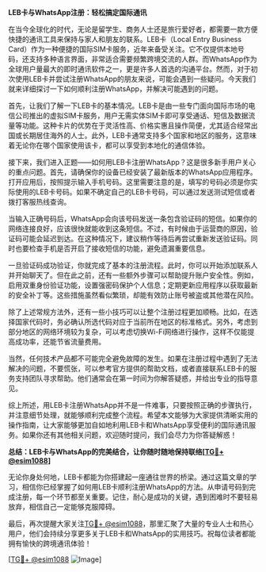 **LEB卡与WhatsApp注册：轻松搞定国际通讯**

在当今全球化的时代，无论是留学生、商务人士还是旅行爱好者，都需要一款方便快捷的通讯工具来保持与家人和朋友的联系。LEB卡（Local Entry Business Card）作为一种便捷的国际SIM卡服务，近年来备受关注。它不仅提供本地号码，还支持多种语言界面，非常适合需要频繁跨境交流的人群。而WhatsApp作为全球用户量最大的即时通讯软件之一，更是许多人首选的沟通平台。然而，对于初次使用LEB卡并尝试注册WhatsApp的朋友来说，可能会遇到一些疑问。今天我们就来详细探讨一下如何顺利注册WhatsApp，并解决可能遇到的问题。

首先，让我们了解一下LEB卡的基本情况。LEB卡是由一些专门面向国际市场的电信公司推出的虚拟SIM卡服务，用户无需实体SIM卡即可享受通话、短信及数据流量等功能。这种卡片的优势在于灵活性高、价格实惠且操作简便，尤其适合经常出国或长期居住海外的人士。此外，LEB卡通常支持多个国家和地区的服务，这意味着无论你在哪个国家使用该卡，都可以享受到本地化的通信体验。

接下来，我们进入正题——如何用LEB卡注册WhatsApp？这是很多新手用户关心的重点问题。首先，请确保你的设备已经安装了最新版本的WhatsApp应用程序。打开应用后，按照提示输入手机号码。这里需要注意的是，填写的号码必须是你实际使用的LEB卡号码。如果不确定自己的LEB卡号码，可以通过发送测试短信或者拨打客服热线查询。

当输入正确号码后，WhatsApp会向该号码发送一条包含验证码的短信。如果你的网络连接良好，应该很快就能收到这条短信。不过，有时候由于运营商的原因，验证码可能会延迟到达。在这种情况下，建议稍作等待后再尝试重新发送验证码。同时也要检查手机是否开启了接收短信的功能，避免遗漏重要信息。

一旦验证码成功验证，你就完成了基本的注册流程。此时，你可以开始添加联系人并开始聊天了。但在此之前，还有一些额外步骤可以帮助提升账户安全性。例如，启用双重身份验证功能，设置强密码保护个人信息；定期更新应用程序以获取最新的安全补丁等。这些措施虽然看似繁琐，却能有效防止账号被盗或其他潜在风险。

除了上述常规方法外，还有一些小技巧可以让整个注册过程更加顺畅。比如，在选择国家代码时，务必确认所选代码对应于当前所在地区的标准格式。另外，考虑到部分地区的网络环境较为复杂，可以考虑切换Wi-Fi网络进行操作，这样不仅能提高成功率，还能节省流量费用。

当然，任何技术产品都不可能完全避免故障的发生。如果在注册过程中遇到了无法解决的问题，不要慌张，可以参考官方提供的帮助文档，或者直接联系LEB卡的服务支持团队寻求帮助。他们通常会在第一时间为你解答疑惑，并给出专业的指导意见。

综上所述，用LEB卡注册WhatsApp并不是一件难事，只要按照正确的步骤执行，并注意细节处理，就能够顺利完成整个流程。希望本文能够为大家提供清晰实用的操作指南，让大家能够更加自如地利用LEB卡和WhatsApp享受便利的国际通讯服务。如果你还有其他相关问题，欢迎随时提问，我们会尽力为你答疑解惑！

**总结：LEB卡与WhatsApp的完美结合，让你随时随地保持联络[[TG💪+ @esim1088](https://t.me/s/esim1088)]**

无论你身处何地，LEB卡都能为你搭建起一座通往世界的桥梁。通过这篇文章的学习，相信你已经掌握了如何用LEB卡顺利注册WhatsApp的方法。从申请号码到完成注册，每一个环节都至关重要。记住，耐心是成功的关键，遇到困难时不要轻易放弃，相信自己一定能够克服障碍。

最后，再次提醒大家关注[TG💪+ @esim1088](https://t.me/s/esim1088)，那里汇聚了大量的专业人士和热心用户，他们会持续分享更多关于LEB卡和WhatsApp的实用技巧。祝每位读者都能拥有愉快的跨境通讯体验！

[[TG💪+ @esim1088](https://t.me/s/esim1088) ![Image](https://i.postimg.cc/4NQfJmqS/Snipaste-2025-05-13-00-14-12.png)]